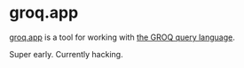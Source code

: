 # groq.app

[groq.app](https://groq.app) is a tool for working with [the GROQ query language](https://github.com/sanity-io/GROQ).

Super early. Currently hacking.
